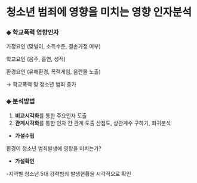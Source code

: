 # 청소년 범죄에 영향을 미치는 영향 인자분석


### ◈ 학교폭력 영향인자

가정요인 (맞벌이, 소득수준, 결손가정 여부)

학교요인 (음주, 흡연, 성적)

환경요인 (유해환경, 폭력게임, 음란물 노출)

→ 학교폭력 및 청소년 범죄 증가
### ◈ 분석방법
1) **비교시각화**를 통한 주요인자 도출
2) **관계시각화**를 통한 인자 간 관계 도출
산점도, 상관계수 구하기, 회귀분석

- **가설수립**

환경이 청소년 범죄발생에 영향을 미치는가? 

- **가설확인**

-지역별 청소년 5대 강력범죄 발생현황을 시각적으로 확인
